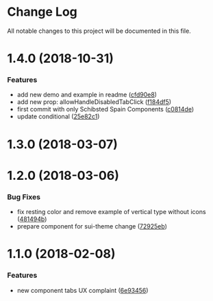 # Change Log

All notable changes to this project will be documented in this file.

<a name="1.4.0"></a>
# 1.4.0 (2018-10-31)


### Features

* add new demo and example in readme ([cfd90e8](https://github.com/SUI-Components/sui-components/commit/cfd90e8))
* add new prop: allowHandleDisabledTabClick ([f184df5](https://github.com/SUI-Components/sui-components/commit/f184df5))
* first commit with only Schibsted Spain Components ([c0814de](https://github.com/SUI-Components/sui-components/commit/c0814de))
* update conditional ([25e82c1](https://github.com/SUI-Components/sui-components/commit/25e82c1))



<a name="1.3.0"></a>
# 1.3.0 (2018-03-07)



<a name="1.2.0"></a>
# 1.2.0 (2018-03-06)


### Bug Fixes

* fix resting color and remove example of vertical type without icons ([481494b](https://github.com/SUI-Components/sui-components/commit/481494b))
* prepare component for sui-theme change ([72925eb](https://github.com/SUI-Components/sui-components/commit/72925eb))



<a name="1.1.0"></a>
# 1.1.0 (2018-02-08)


### Features

* new component tabs UX complaint ([6e93456](https://github.com/SUI-Components/sui-components/commit/6e93456))



